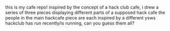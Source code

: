 this is my cafe repo!
inspired by the concept of a hack club cafe, i drew a series of three pieces displaying different parts of a supposed hack cafe
the people in the main hackcafe piece are each inspired by a different ysws hackclub has run recently/is running, can you guess them all?
